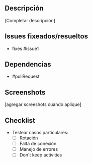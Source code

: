 ## Descripción
[Completar descripción]

## Issues fixeados/resueltos
- fixes #issue1

## Dependencias
- #pullRequest

## Screenshots
[agregar screeshots cuando aplique]

## Checklist
- Testear casos particulares:
	- [ ] Rotación
	- [ ] Falta de conexión
	- [ ] Manejo de errores
	- [ ] Don't keep activities
